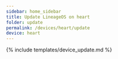 ```yaml
---
sidebar: home_sidebar
title: Update LineageOS on heart
folder: update
permalink: /devices/heart/update
device: heart
---
```

{% include templates/device_update.md %}
